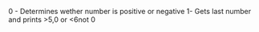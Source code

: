 0 - Determines wether number is positive or negative
1- Gets last number and prints >5,0 or <6not 0
